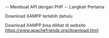 -- Membuat API dengan PHP --
Langkah Pertama

Download XAMPP terlebih dahulu

Download XAMPP bisa dilihat di website https://www.apachefriends.org/download.html
